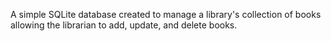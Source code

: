 A simple SQLite database created to manage a library's collection of books allowing the librarian to add, update, and delete books.
